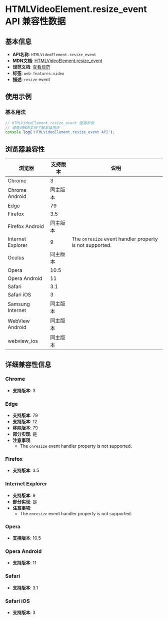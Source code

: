 # HTMLVideoElement.resize_event API 兼容性数据

## 基本信息

- **API名称**: `HTMLVideoElement.resize_event`
- **MDN文档**: [HTMLVideoElement.resize_event](https://developer.mozilla.org/docs/Web/API/HTMLVideoElement/resize_event)
- **规范文档**: [查看规范](https://html.spec.whatwg.org/multipage/media.html#event-media-resize,https://html.spec.whatwg.org/multipage/webappapis.html#handler-onresize)
- **标签**: `web-features:video`
- **描述**: `resize` event

## 使用示例

### 基本用法

```javascript
// HTMLVideoElement.resize_event 使用示例
// 请查阅MDN文档了解具体用法
console.log('HTMLVideoElement.resize_event API');
```

## 浏览器兼容性

| 浏览器 | 支持版本 | 说明 |
|--------|----------|------|
| Chrome | 3 |  |
| Chrome Android | 同主版本 |  |
| Edge | 79 |  |
| Firefox | 3.5 |  |
| Firefox Android | 同主版本 |  |
| Internet Explorer | 9 | The `onresize` event handler property is not supported. |
| Oculus | 同主版本 |  |
| Opera | 10.5 |  |
| Opera Android | 11 |  |
| Safari | 3.1 |  |
| Safari iOS | 3 |  |
| Samsung Internet | 同主版本 |  |
| WebView Android | 同主版本 |  |
| webview_ios | 同主版本 |  |

## 详细兼容性信息

### Chrome

- **支持版本**: 3

### Edge

- **支持版本**: 79
- **支持版本**: 12
- **移除版本**: 79
- **部分实现**: 是
- **注意事项**:
  - The `onresize` event handler property is not supported.

### Firefox

- **支持版本**: 3.5

### Internet Explorer

- **支持版本**: 9
- **部分实现**: 是
- **注意事项**:
  - The `onresize` event handler property is not supported.

### Opera

- **支持版本**: 10.5

### Opera Android

- **支持版本**: 11

### Safari

- **支持版本**: 3.1

### Safari iOS

- **支持版本**: 3

